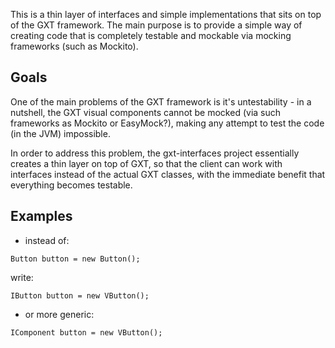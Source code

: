 This is a thin layer of interfaces and simple implementations that sits on top of the GXT framework. The main purpose is to provide a simple way of creating code that is completely testable and mockable via mocking frameworks (such as Mockito).

## Goals ##

One of the main problems of the GXT framework is it's untestability - in a nutshell, the GXT visual components cannot be mocked (via such frameworks as Mockito or EasyMock?), making any attempt to test the code (in the JVM) impossible.

In order to address this problem, the gxt-interfaces project essentially creates a thin layer on top of GXT, so that the client can work with interfaces instead of the actual GXT classes, with the immediate benefit that everything becomes testable.

## Examples ##
- instead of:
```
Button button = new Button();
```
write:
```
IButton button = new VButton();
```

- or more generic:
```
IComponent button = new VButton();
```